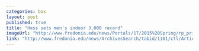 ```yaml
---
categories: box
layout: post
published: true
title: "Hess sets men's indoor 3,000 record"
imageUrl: "http://www.fredonia.edu/news/Portals/17/2015%20Spring/rp_primary_Hess_2843.JPG"
link: "http://www.fredonia.edu/news/ArchivesSearch/tabid/1101/ctl/ArticleView/mid/1878/articleId/5227/Hess_sets_mens_indoor_3000_record.aspx"
---
```



